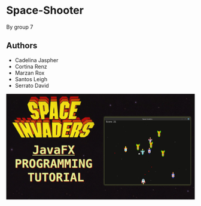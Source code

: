 # Space-Shooter
By group 7

## Authors
- Cadelina Jaspher
- Cortina Renz
- Marzan Rox
- Santos Leigh
- Serrato David

![space](preview.jpg)
